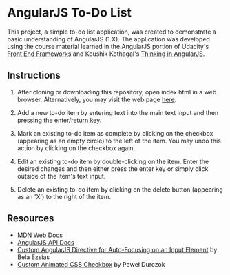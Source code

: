 # AngularJS To-Do List

This project, a simple to-do list application, was created to demonstrate a basic understanding of AngularJS (1.X). The application was developed using the course material learned in the AngularJS portion of Udacity's [Front End Frameworks](https://www.udacity.com/course/front-end-frameworks--ud894) and Koushik Kothagal's [Thinking in AngularJS](https://javabrains.io/courses/angularjs_thinking1).

## Instructions

1. After cloning or downloading this repository, open index.html in a web browser. Alternatively, you may visit the web page [here](https://abequinonez.github.io/angularjs-todo-list).

2. Add a new to-do item by entering text into the main text input and then pressing the enter/return key.

3. Mark an existing to-do item as complete by clicking on the checkbox (appearing as an empty circle) to the left of the item. You may undo this action by clicking on the checkbox again.

4. Edit an existing to-do item by double-clicking on the item. Enter the desired changes and then either press the enter key or simply click outside of the item's text input.

5. Delete an existing to-do item by clicking on the delete button (appearing as an 'X') to the right of the item.

## Resources

* [MDN Web Docs](https://developer.mozilla.org/en-US)
* [AngularJS API Docs](https://docs.angularjs.org/api)
* [Custom AngularJS Directive for Auto-Focusing on an Input Element](https://coderwall.com/p/a41lwa/angularjs-auto-focus-into-input-field-when-ng-show-event-is-triggered) by Bela Ezsias
* [Custom Animated CSS Checkbox](https://codepen.io/north-of-rapture/pen/rWqega) by Paweł Durczok